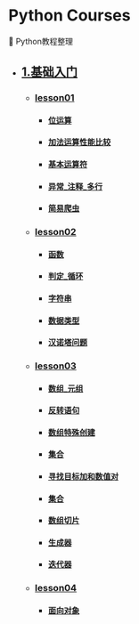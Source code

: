 # Python Courses
:pushpin: Python教程整理
* ## [1.基础入门](./1.基础入门)
    * ### [lesson01](./1.基础入门/lesson01)  
        * #### [位运算](./1.基础入门/lesson01/%E4%BD%8D%E8%BD%AC%E6%8D%A2.py) 
        * #### [加法运算性能比较](./1.基础入门/lesson01/%E5%8A%A0%E6%B3%95%E8%BF%90%E7%AE%97%E6%80%A7%E8%83%BD%E6%AF%94%E8%BE%83.py)  
        * #### [基本运算符](./1.基础入门/lesson01/%E5%9F%BA%E6%9C%AC%E8%BF%90%E7%AE%97%E7%AC%A6.py)
        * #### [异常_注释_多行](./1.基础入门/lesson01/%E5%BC%82%E5%B8%B8_%E6%B3%A8%E9%87%8A_%E5%A4%9A%E8%A1%8C.py)
        * #### [简易爬虫](./1.基础入门/lesson01/%E7%AE%80%E6%98%93%E7%88%AC%E8%99%AB.py)
    * ### [lesson02](./1.基础入门/lesson02)  
        * #### [函数](./1.基础入门/lesson02/%E5%87%BD%E6%95%B0.py) 
        * #### [判定_循环](./1.基础入门/lesson02/%E5%88%A4%E5%AE%9A_%E5%BE%AA%E7%8E%AF.py)  
        * #### [字符串](./1.基础入门/lesson02/%E5%AD%97%E7%AC%A6%E4%B8%B2.py)
        * #### [数据类型](./1.基础入门/lesson02/%E6%95%B0%E6%8D%AE%E7%B1%BB%E5%9E%8B.py)
        * #### [汉诺塔问题](./1.基础入门/lesson02/%E6%B1%89%E8%AF%BA%E5%A1%94%E9%97%AE%E9%A2%98.py)
    * ### [lesson03](./1.基础入门/lesson03)  
        * #### [数组_元组](./1.基础入门/lesson03/list_tuple.py) 
        * #### [反转语句](./1.基础入门/lesson03/reverse_by_word.py)  
        * #### [数组特殊创建](./1.基础入门/lesson03/comprehension.py)
        * #### [集合](./1.基础入门/lesson03/set.py)
        * #### [寻找目标加和数值对](./1.基础入门/lesson03/two_sum.py)
        * #### [集合](./1.基础入门/lesson03/set.py)
        * #### [数组切片](./1.基础入门/lesson03/slice.py)
        * #### [生成器](./1.基础入门/lesson03/generator.py)
        * #### [迭代器](./1.基础入门/lesson03/iter.py)
    * ### [lesson04](./1.基础入门/lesson04)  
        * #### [面向对象](./1.基础入门/lesson04/%E9%9D%A2%E5%90%91%E5%AF%B9%E8%B1%A1.py) 

